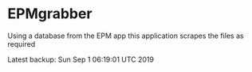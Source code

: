 # EPMgrabber
Using a database from the EPM app this application scrapes the files as required


Latest backup: Sun Sep 1 06:19:01 UTC 2019
